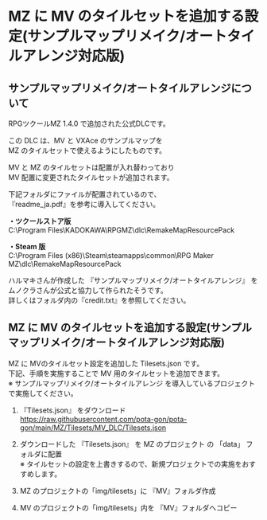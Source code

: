# MZ に MV のタイルセットを追加する設定(サンプルマップリメイク/オートタイルアレンジ対応版)

## サンプルマップリメイク/オートタイルアレンジについて
RPGツクールMZ 1.4.0 で追加された公式DLCです。

この DLC は、MV と VXAce のサンプルマップを  
MZ のタイルセットで使えるようにしたものです。

MV と MZ のタイルセットは配置が入れ替わっており  
MV 配置に変更されたタイルセットが追加されます。

下記フォルダにファイルが配置されているので、  
『readme_ja.pdf』を参考に導入してください。

**・ツクールストア版**  
C:\Program Files\KADOKAWA\RPGMZ\dlc\RemakeMapResourcePack

**・Steam 版**  
C:\Program Files (x86)\Steam\steamapps\common\RPG Maker MZ\dlc\RemakeMapResourcePack

ハルマキさんが作成した 『サンプルマップリメイク/オートタイルアレンジ』 を  
ムノクラさんが公式と協力して作られたそうです。  
詳しくはフォルダ内の『credit.txt』を参照してください。

## MZ に MV のタイルセットを追加する設定(サンプルマップリメイク/オートタイルアレンジ対応版)
MZ に MVのタイルセット設定を追加した Tilesets.json です。  
下記、手順を実施することで MV 用のタイルセットを追加できます。  
※ サンプルマップリメイク/オートタイルアレンジ を導入しているプロジェクトで実施してください。

1. 『Tilesets.json』 をダウンロード  
https://raw.githubusercontent.com/pota-gon/pota-gon/main/MZ/Tilesets/MV_DLC/Tilesets.json

2. ダウンロードした 『Tilesets.json』 を MZ のプロジェクト の 「data」 フォルダに配置  
※ タイルセットの設定を上書きするので、新規プロジェクトでの実施をおすすめします。

3. MZ のプロジェクトの「img/tilesets」に 『MV』フォルダ作成

4. MV のプロジェクトの「img/tilesets」内を 『MV』フォルダへコピー
